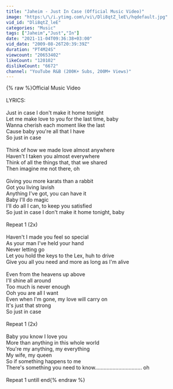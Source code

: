 ```yaml
---
title: "Jaheim - Just In Case (Official Music Video)"
image: "https:\/\/i.ytimg.com\/vi\/Dli8qtZ_leE\/hqdefault.jpg"
vid_id: "Dli8qtZ_leE"
categories: "Music"
tags: ["Jaheim","Just","In"]
date: "2021-11-04T09:36:38+03:00"
vid_date: "2009-08-26T20:39:39Z"
duration: "PT4M24S"
viewcount: "20653402"
likeCount: "120102"
dislikeCount: "6672"
channel: "YouTube R&B (200K+ Subs, 200M+ Views)"
---
```

{% raw %}Official Music Video<br /><br />LYRICS:<br /><br />Just in case I don't make it home tonight<br />Let me make love to you for the last time, baby<br />Wanna cherish each moment like the last<br />Cause baby you're all that I have<br />So just in case<br /><br />Think of how we made love almost anywhere<br />Haven't I taken you almost everywhere<br />Think of all the things that, that we shared<br />Then imagine me not there, oh<br /><br />Giving you more karats than a rabbit<br />Got you living lavish<br />Anything I've got, you can have it<br />Baby I'll do magic<br />I'll do all I can, to keep you satisfied<br />So just in case I don't make it home tonight, baby<br /><br />Repeat 1 (2x)<br /><br />Haven't I made you feel so special<br />As your man I've held your hand<br />Never letting go<br />Let you hold the keys to the Lex, huh to drive<br />Give you all you need and more as long as I'm alive<br /><br />Even from the heavens up above<br />I'll shine all around<br />Too much is never enough<br />Ooh you are all I want<br />Even when I'm gone, my love will carry on<br />It's just that strong<br />So just in case<br /><br />Repeat 1 (2x)<br /><br />Baby you know I love you<br />More than anything in this whole world<br />You're my anything, my everything<br />My wife, my queen<br />So if something happens to me<br />There's something you need to know................................ oh<br /><br />Repeat 1 untill end{% endraw %}
